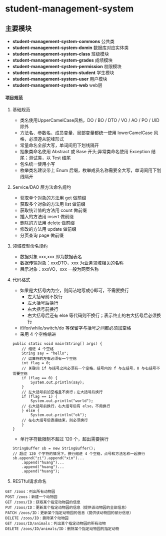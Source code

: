 # student-management-system

## 主要模块


* **student-management-system-commons** 公共类
* **student-management-system-domin** 数据库对应实体类
* **student-management-system-class** 班级模块
* **student-management-system-grades** 成绩模块
* **student-management-system-permission** 权限模块
* **student-management-system-student** 学生模块
* **student-management-system-user** 用户模块
* **student-management-system-web** web层


#### 项目规范
1. 基础规范
    - 类名使用UpperCamelCase风格，DO / BO / DTO / VO / AO / PO / UID除外
    - 方法名、参数名、成员变量、局部变量都统一使用 lowerCamelCase 风格，必须遵从驼峰形式
    - 常量命名全部大写，单词间用下划线隔开
    - 抽象类命名使用 Abstract 或 Base 开头;异常类命名使用 Exception 结尾；测试类，以 Test 结尾
    - 包名统一使用小写
    - 枚举类名建议带上 Enum 后缀，枚举成员名称需要全大写，单词间用下划线隔开
    
2. Service/DAO 层方法命名规约
    - 获取单个对象的方法用 get 做前缀
    - 获取多个对象的方法用 list 做前缀
    - 获取统计值的方法用 count 做前缀
    - 插入的方法用 insert 做前缀
    - 删除的方法用 delete 做前缀
    - 修改的方法用 update 做前缀
    - 分页查询 page 做前缀
    
3. 领域模型命名规约
    - 数据对象 xxx,xxx 即为数据表名
    - 数据传输对象：xxxDTO，xxx 为业务领域相关的名称
    - 展示对象：xxxVO，xxx 一般为网页名称
    
4. 代码格式
    - 如果是大括号内为空，则简洁地写成{}即可，不需要换行
        - 左大括号前不换行
        - 左大括号后换行
        - 右大括号前换行
        - 右大括号后还有 else 等代码则不换行；表示终止的右大括号后必须换行
    - if/for/while/switch/do 等保留字与括号之间都必须加空格
    - 采用 4 个空格缩进
    ```
    public static void main(String[] args) { 
        // 缩进 4 个空格
        String say = "hello"; 
        // 运算符的左右必须有一个空格
        int flag = 0; 
        // 关键词 if 与括号之间必须有一个空格，括号内的 f 与左括号，0 与右括号不需要空格
        if (flag == 0) { 
            System.out.println(say); 
        } 
        // 左大括号前加空格且不换行；左大括号后换行
        if (flag == 1) { 
            System.out.println("world"); 
        // 右大括号前换行，右大括号后有 else，不用换行
        } else { 
            System.out.println("ok"); 
        // 在右大括号后直接结束，则必须换行
        } 
    }
    ```
    - 单行字符数限制不超过 120 个，超出需要换行
    ```
    StringBuffer sb = new StringBuffer(); 
    // 超过 120 个字符的情况下，换行缩进 4 个空格，点号和方法名称一起换行
    sb.append("zi").append("xin")...
        .append("huang")... 
        .append("huang")... 
        .append("huang");
    ```
4. RESTful请求命名
```
GET /zoos：列出所有动物园
POST /zoos：新建一个动物园
GET /zoos/ID：获取某个指定动物园的信息
PUT /zoos/ID：更新某个指定动物园的信息（提供该动物园的全部信息）
PATCH /zoos/ID：更新某个指定动物园的信息（提供该动物园的部分信息）
DELETE /zoos/ID：删除某个动物园
GET /zoos/ID/animals：列出某个指定动物园的所有动物
DELETE /zoos/ID/animals/ID：删除某个指定动物园的指定动物
    
